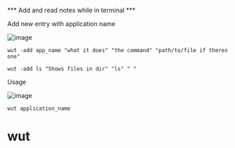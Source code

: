
*** Add and read notes while in terminal ***


Add new entry with application name

![image](https://github.com/vhilzu/wut/assets/16482464/30a2cc27-d58d-4d01-b742-022feb449e31)



```
wut -add app_name "what it does" "the command" "path/to/file if theres one"

wut -add ls "Shows files in dir" "ls" " "
```

    
Usage

![image](https://github.com/vhilzu/wut/assets/16482464/a9a2aa6b-2e75-4541-bda2-f89b1c7dbd85)

 ```
 wut application_name
 ```
# wut
